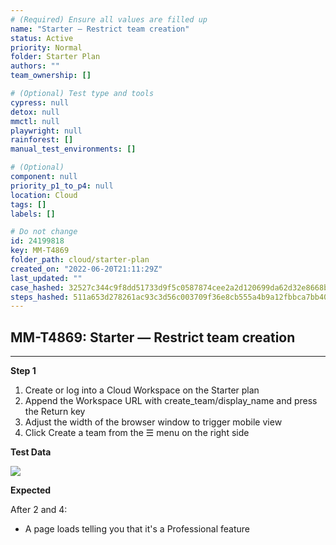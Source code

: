 ```yaml
---
# (Required) Ensure all values are filled up
name: "Starter — Restrict team creation"
status: Active
priority: Normal
folder: Starter Plan
authors: ""
team_ownership: []

# (Optional) Test type and tools
cypress: null
detox: null
mmctl: null
playwright: null
rainforest: []
manual_test_environments: []

# (Optional)
component: null
priority_p1_to_p4: null
location: Cloud
tags: []
labels: []

# Do not change
id: 24199818
key: MM-T4869
folder_path: cloud/starter-plan
created_on: "2022-06-20T21:11:29Z"
last_updated: ""
case_hashed: 32527c344c9f8dd51733d9f5c0587874cee2a2d120699da62d32e8668b4722cdb3ba7f1ba6b47e62c98fac047d7ec3ef
steps_hashed: 511a653d278261ac93c3d56c003709f36e8cb555a4b9a12fbbca7bb4005be7454fa3b139f240efddb3a3dccbd57c4ca4
---
```


## MM-T4869: Starter — Restrict team creation

---

**Step 1**

1. Create or log into a Cloud Workspace on the Starter plan
2. Append the Workspace URL with create\_team/display\_name and press the Return key
3. Adjust the width of the browser window to trigger mobile view
4. Click Create a team from the ☰ menu on the right side

**Test Data**

![](https://smartbear-tm4j-prod-us-west-2-attachment-rich-text.s3.us-west-2.amazonaws.com/embedded-f3277290f945470c4add5d21ef3dc7ca7b74388fc7152bfb6b99ae58c66a95a8-1656014651968-Screen+Shot+2022-06-23+at+4.03.52+PM.png)

**Expected**

After 2 and 4:

- A page loads telling you that it's a Professional feature
